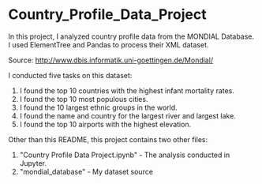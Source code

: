 # Country_Profile_Data_Project

In this project, I analyzed country profile data from the MONDIAL Database. I used ElementTree and Pandas to process their XML dataset.

Source: http://www.dbis.informatik.uni-goettingen.de/Mondial/

I conducted five tasks on this dataset:
1) I found the top 10 countries with the highest infant mortality rates.
2) I found the top 10 most populous cities.
3) I found the 10 largest ethnic groups in the world.
4) I found the name and country for the largest river and largest lake.
5) I found the top 10 airports with the highest elevation.

Other than this README, this project contains two other files:
1) "Country Profile Data Project.ipynb" - The analysis conducted in Jupyter. 
2) "mondial_database" - My dataset source 

